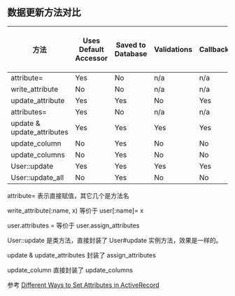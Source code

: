 ## 数据更新方法对比

| 方法 | Uses Default Accessor | Saved to Database | Validations | Callbacks | Touches updated_at | Readonly check | 类、实例 | 单属性、多属性 |
| -- | -- | -- | -- | -- | -- | -- | -- | -- |
| attribute= | Yes | No | n/a | n/a | n/a | n/a | 7:2 | |
| write_attribute | No | No | n/a | n/a | n/a | n/a | 7:3 ||
| update_attribute | Yes | Yes | No | Yes | Yes | Yes | 7:4 ||
| attributes= | Yes | No | n/a | n/a | n/a | n/a | 7:5 ||
| update & update_attributes | Yes | Yes | Yes | Yes | Yes |Yes | 7:6 ||
| update_column | No | Yes | No | No | No | Yes | 7:7 ||
| update_columns | No | Yes | No | No | No | Yes | 7:8 ||
| User::update | Yes | Yes | Yes | Yes | Yes | Yes | 7:9 ||
| User::update_all | No | Yes | No | No | No | No | 7:10 ||

attribute= 表示直接赋值，其它几个是方法名

write_attribute(:name, x) 等价于 user[:name]= x

user.attributes = 等价于 user.assign_attributes

User::update 是类方法，直接封装了 User#update 实例方法，效果是一样的。

update & update_attributes 封装了 assign_attributes

update_column 直接封装了 update_columns

参考 [Different Ways to Set Attributes in ActiveRecord](http://www.davidverhasselt.com/set-attributes-in-activerecord/)
